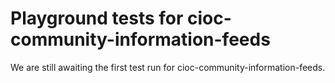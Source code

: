 # Playground tests for cioc-community-information-feeds
We are still awaiting the first test run for cioc-community-information-feeds.
